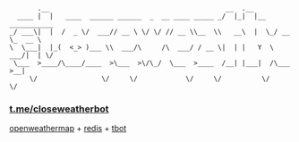 ```
       .__                                            __  .__                  
  ____ |  |   ____  ______ ______  _  __ ____ _____ _/  |_|  |__   ___________ 
_/ ___\|  |  /  _ \/  ___// __ \ \/ \/ // __ \\__  \\   __\  |  \_/ __ \_  __ \
\  \___|  |_(  <_> )___ \\  ___/\     /\  ___/ / __ \|  | |   Y  \  ___/|  | \/
 \___  >____/\____/____  >\___  >\/\_/  \___  >____  /__| |___|  /\___  >__|   
     \/                \/     \/            \/     \/          \/     \/    
```
### [t.me/closeweatherbot](https://t.me/closeweatherbot) 
[openweathermap](https://github.com/briandowns/openweathermap) + [redis](https://github.com/go-redis/redis) + [tbot](https://github.com/yanzay/tbot) <br />
